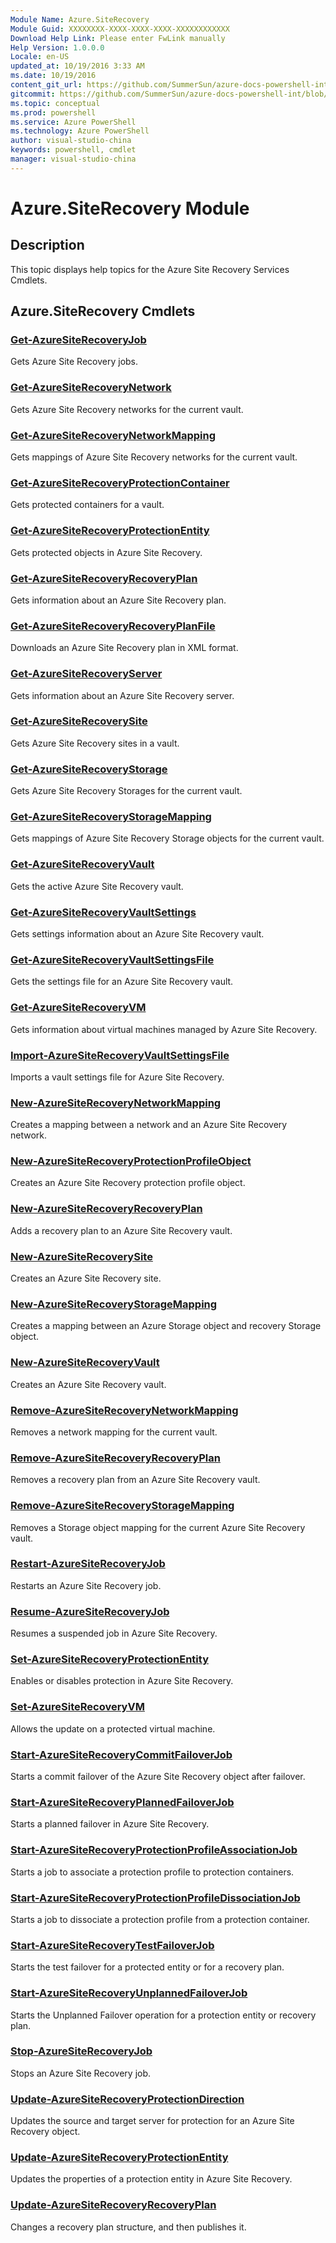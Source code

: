 ```yaml
---
Module Name: Azure.SiteRecovery
Module Guid: XXXXXXXX-XXXX-XXXX-XXXX-XXXXXXXXXXXX
Download Help Link: Please enter FwLink manually
Help Version: 1.0.0.0
Locale: en-US
updated_at: 10/19/2016 3:33 AM
ms.date: 10/19/2016
content_git_url: https://github.com/SummerSun/azure-docs-powershell-int/blob/master/azureps-cmdlets-docs/ServiceManagement/Azure.SiteRecovery/v1.6.1/Azure.SiteRecovery.md
gitcommit: https://github.com/SummerSun/azure-docs-powershell-int/blob/c0d1e448da01261236e9ece01ca5c2a98effbf31/azureps-cmdlets-docs/ServiceManagement/Azure.SiteRecovery/v1.6.1/Azure.SiteRecovery.md
ms.topic: conceptual
ms.prod: powershell
ms.service: Azure PowerShell
ms.technology: Azure PowerShell
author: visual-studio-china
keywords: powershell, cmdlet
manager: visual-studio-china
---
```


# Azure.SiteRecovery Module
## Description
This topic displays help topics for the Azure Site Recovery Services Cmdlets. 

## Azure.SiteRecovery Cmdlets
### [Get-AzureSiteRecoveryJob](.\Get-AzureSiteRecoveryJob.md)
Gets Azure Site Recovery jobs.


### [Get-AzureSiteRecoveryNetwork](.\Get-AzureSiteRecoveryNetwork.md)
Gets Azure Site Recovery networks for the current vault.


### [Get-AzureSiteRecoveryNetworkMapping](.\Get-AzureSiteRecoveryNetworkMapping.md)
Gets mappings of Azure Site Recovery networks for the current vault.


### [Get-AzureSiteRecoveryProtectionContainer](.\Get-AzureSiteRecoveryProtectionContainer.md)
Gets protected containers for a vault.


### [Get-AzureSiteRecoveryProtectionEntity](.\Get-AzureSiteRecoveryProtectionEntity.md)
Gets protected objects in Azure Site Recovery.


### [Get-AzureSiteRecoveryRecoveryPlan](.\Get-AzureSiteRecoveryRecoveryPlan.md)
Gets information about an Azure Site Recovery plan.


### [Get-AzureSiteRecoveryRecoveryPlanFile](.\Get-AzureSiteRecoveryRecoveryPlanFile.md)
Downloads an Azure Site Recovery plan in XML format.


### [Get-AzureSiteRecoveryServer](.\Get-AzureSiteRecoveryServer.md)
Gets information about an Azure Site Recovery server.


### [Get-AzureSiteRecoverySite](.\Get-AzureSiteRecoverySite.md)
Gets Azure Site Recovery sites in a vault.


### [Get-AzureSiteRecoveryStorage](.\Get-AzureSiteRecoveryStorage.md)
Gets Azure Site Recovery Storages for the current vault.


### [Get-AzureSiteRecoveryStorageMapping](.\Get-AzureSiteRecoveryStorageMapping.md)
Gets mappings of Azure Site Recovery Storage objects for the current vault.


### [Get-AzureSiteRecoveryVault](.\Get-AzureSiteRecoveryVault.md)
Gets the active Azure Site Recovery vault.


### [Get-AzureSiteRecoveryVaultSettings](.\Get-AzureSiteRecoveryVaultSettings.md)
Gets settings information about an Azure Site Recovery vault.


### [Get-AzureSiteRecoveryVaultSettingsFile](.\Get-AzureSiteRecoveryVaultSettingsFile.md)
Gets the settings file for an Azure Site Recovery vault.


### [Get-AzureSiteRecoveryVM](.\Get-AzureSiteRecoveryVM.md)
Gets information about virtual machines managed by Azure Site Recovery.


### [Import-AzureSiteRecoveryVaultSettingsFile](.\Import-AzureSiteRecoveryVaultSettingsFile.md)
Imports a vault settings file for Azure Site Recovery.


### [New-AzureSiteRecoveryNetworkMapping](.\New-AzureSiteRecoveryNetworkMapping.md)
Creates a mapping between a network and an Azure Site Recovery network.


### [New-AzureSiteRecoveryProtectionProfileObject](.\New-AzureSiteRecoveryProtectionProfileObject.md)
Creates an Azure Site Recovery protection profile object.


### [New-AzureSiteRecoveryRecoveryPlan](.\New-AzureSiteRecoveryRecoveryPlan.md)
Adds a recovery plan to an Azure Site Recovery vault.


### [New-AzureSiteRecoverySite](.\New-AzureSiteRecoverySite.md)
Creates an Azure Site Recovery site.


### [New-AzureSiteRecoveryStorageMapping](.\New-AzureSiteRecoveryStorageMapping.md)
Creates a mapping between an Azure Storage object and recovery Storage object.


### [New-AzureSiteRecoveryVault](.\New-AzureSiteRecoveryVault.md)
Creates an Azure Site Recovery vault.


### [Remove-AzureSiteRecoveryNetworkMapping](.\Remove-AzureSiteRecoveryNetworkMapping.md)
Removes a network mapping for the current vault.


### [Remove-AzureSiteRecoveryRecoveryPlan](.\Remove-AzureSiteRecoveryRecoveryPlan.md)
Removes a recovery plan from an Azure Site Recovery vault.


### [Remove-AzureSiteRecoveryStorageMapping](.\Remove-AzureSiteRecoveryStorageMapping.md)
Removes a Storage object mapping for the current Azure Site Recovery vault.


### [Restart-AzureSiteRecoveryJob](.\Restart-AzureSiteRecoveryJob.md)
Restarts an Azure Site Recovery job.


### [Resume-AzureSiteRecoveryJob](.\Resume-AzureSiteRecoveryJob.md)
Resumes a suspended job in Azure Site Recovery.


### [Set-AzureSiteRecoveryProtectionEntity](.\Set-AzureSiteRecoveryProtectionEntity.md)
Enables or disables protection in Azure Site Recovery.


### [Set-AzureSiteRecoveryVM](.\Set-AzureSiteRecoveryVM.md)
Allows the update on a protected virtual machine.


### [Start-AzureSiteRecoveryCommitFailoverJob](.\Start-AzureSiteRecoveryCommitFailoverJob.md)
Starts a commit failover of the Azure Site Recovery object after failover.


### [Start-AzureSiteRecoveryPlannedFailoverJob](.\Start-AzureSiteRecoveryPlannedFailoverJob.md)
Starts a planned failover in Azure Site Recovery.


### [Start-AzureSiteRecoveryProtectionProfileAssociationJob](.\Start-AzureSiteRecoveryProtectionProfileAssociationJob.md)
Starts a job to associate a protection profile to protection containers.


### [Start-AzureSiteRecoveryProtectionProfileDissociationJob](.\Start-AzureSiteRecoveryProtectionProfileDissociationJob.md)
Starts a job to dissociate a protection profile from a protection container.


### [Start-AzureSiteRecoveryTestFailoverJob](.\Start-AzureSiteRecoveryTestFailoverJob.md)
Starts the test failover for a protected entity or for a recovery plan.


### [Start-AzureSiteRecoveryUnplannedFailoverJob](.\Start-AzureSiteRecoveryUnplannedFailoverJob.md)
Starts the Unplanned Failover operation for a protection entity or recovery plan.


### [Stop-AzureSiteRecoveryJob](.\Stop-AzureSiteRecoveryJob.md)
Stops an Azure Site Recovery job.


### [Update-AzureSiteRecoveryProtectionDirection](.\Update-AzureSiteRecoveryProtectionDirection.md)
Updates the source and target server for protection for an Azure Site Recovery object.


### [Update-AzureSiteRecoveryProtectionEntity](.\Update-AzureSiteRecoveryProtectionEntity.md)
Updates the properties of a protection entity in Azure Site Recovery.


### [Update-AzureSiteRecoveryRecoveryPlan](.\Update-AzureSiteRecoveryRecoveryPlan.md)
Changes a recovery plan structure, and then publishes it.




